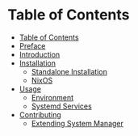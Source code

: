 # Table of Contents

- [Table of Contents](./SUMMARY.md)
- [Preface](./preface.md)
- [Introduction](./introduction.md)
- [Installation](./installation.md)
  - [Standalone Installation](./installation/standalone.md)
  - [NixOS](./installation/nixos.md)
- [Usage](./usage.md)
  - [Environment](./usage/environment.md)
  - [Systemd Services](./usage/systemd-services.md)
- [Contributing](./contributing.md)
  - [Extending System Manager](./contributing/extending-system-manager.md)

<!--
  TODO:
  - SELinux docs for NixOS and Standalone
  - Building and deploying a configuration to remote machine
  - Docker guide
-->
